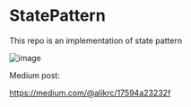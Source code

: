 # StatePattern

This repo is an implementation of state pattern 

![image](https://github.com/alikrc/StateDesignPattern/assets/2185905/49a8f08d-9733-4dfb-98b5-3fc0d5463d1f)

Medium post:

https://medium.com/@alikrc/17594a23232f
